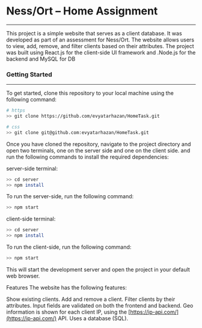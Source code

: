 # Ness/Ort – Home Assignment
---
This project is a simple website that serves as a client database. It was developed as part of an assessment for Ness/Ort. The website allows users to view, add, remove, and filter clients based on their attributes. The project was built using React.js for the client-side UI framework and .Node.js for the backend and MySQL for DB

### Getting Started
___
To get started, clone this repository to your local machine using the following command:
```bash
# https
>> git clone https://github.com/evyatarhazan/HomeTask.git

# css
>> git clone git@github.com:evyatarhazan/HomeTask.git
```
Once you have cloned the repository, navigate to the project directory
and open two terminals, one on the server side and one on the client side. and run the following commands to install the required dependencies:

server-side terminal:
```bash
>> cd server
>> npm install
```

To run the server-side, run the following command:

```bash
>> npm start
```

client-side terminal:
```bash
>> cd server
>> npm install
```

To run the client-side, run the following command:

```bash
>> npm start
```


This will start the development server and open the project in your default web browser.

Features
The website has the following features:

Show existing clients.
Add and remove a client.
Filter clients by their attributes.
Input fields are validated on both the frontend and backend.
Geo information is shown for each client IP, using the [https://ip-api.com/](https://ip-api.com/) API.
Uses a database (SQL).

